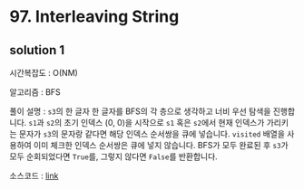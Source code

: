 # 97. Interleaving String

## solution 1

시간복잡도 : O(NM)

알고리즘 : BFS

풀이 설명 : `s3`의 한 글자 한 글자를 BFS의 각 층으로 생각하고 너비 우선 탐색을 진행합니다. `s1`과 `s2`의 초기 인덱스 (0, 0)을 시작으로 `s1` 혹은 `s2`에서 현재 인덱스가 가리키는 문자가 `s3`의 문자랑 같다면 해당 인덱스 순서쌍을 큐에 넣습니다. `visited` 배열을 사용하여 이미 체크한 인덱스 순서쌍은 큐에 넣지 않습니다. BFS가 모두 완료된 후 `s3`가 모두 순회되었다면 `True`를, 그렇지 않다면 `False`를 반환합니다.

소스코드 : [link](./97-yongjoonseo.py)

